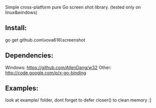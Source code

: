 Simple cross-platform pure Go screen shot library. (tested only on linux&windows)

## Install:
go get github.com\vova616\screenshot

## Dependencies:
Windows: https://github.com/AllenDang/w32
Other: http://code.google.com/p/x-go-binding

## Examples:
look at example/ folder, dont forget to defer closer() to clean memory :]